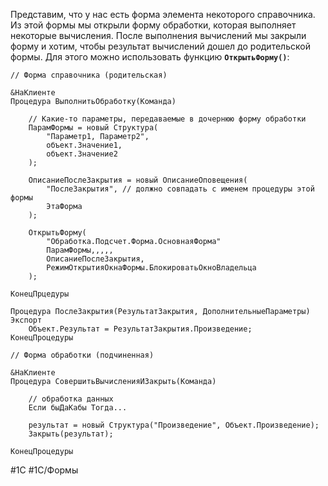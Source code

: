 
Представим, что у нас есть форма элемента некоторого справочника. Из этой формы мы открыли форму обработки, которая выполняет некоторые вычисления. После выполнения вычислений мы закрыли форму и хотим, чтобы результат вычислений дошел до родительской формы. Для этого можно использовать функцию **`ОткрытьФорму()`**:

```bsl
// Форма справочника (родительская)

&НаКлиенте
Процедура ВыполнитьОбработку(Команда)
    
    // Какие-то параметры, передаваемые в дочернюю форму обработки
    ПарамФормы = новый Структура(
        "Параметр1, Параметр2",
        объект.Значение1,
        объект.Значение2
    );
    
    ОписаниеПослеЗакрытия = новый ОписаниеОповещения(
        "ПослеЗакрытия", // должно совпадать с именем процедуры этой формы
        ЭтаФорма
    );
    
    ОткрытьФорму(
        "Обработка.Подсчет.Форма.ОсновнаяФорма"
        ПарамФормы,,,,,
        ОписаниеПослеЗакрытия,
        РежимОткрытияОкнаФормы.БлокироватьОкноВладельца
    );
    
КонецПрцедуры

Процедура ПослеЗакрытия(РезультатЗакрытия, ДополнительныеПараметры) Экспорт
    Объект.Результат = РезультатЗакрытия.Произведение;
КонецПроцедуры
```

```bsl
// Форма обработки (подчиненная)

&НаКлиенте
Процедура СовершитьВычисленияИЗакрыть(Команда)
    
    // обработка данных
    Если быДаКабы Тогда...
    
    результат = новый Структура("Произведение", Объект.Произведение);
    Закрыть(результат);
    
КонецПроцедуры
```

#1С #1С/Формы